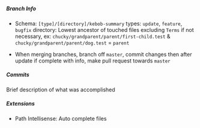 ##### Branch Info
- Schema: `[type]/[directory]/kebob-summary`
  types: `update`, `feature`, `bugfix`
  directory: Lowest ancestor of touched files excluding `Terms` if not necessary, ex: `chucky/grandparent/parent/first-child.test` & `chucky/grandparent/parent/dog.test` = `parent`

- When merging branches, branch off `master`, commit changes then after update if complete with info, make pull request towards `master`


##### Commits
Brief description of what was accomplished


##### Extensions
- Path Intellisense: Auto complete files